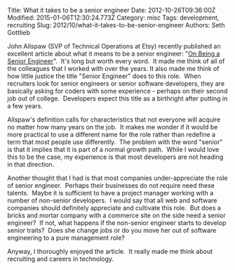 Title: What it takes to be a senior engineer
Date: 2012-10-26T09:36:00Z
Modified: 2015-01-06T12:30:24.773Z
Category: misc
Tags: development, recruiting
Slug: 2012/10/what-it-takes-to-be-senior-engineer
Authors: Seth Gottlieb

John Allspaw (SVP of Technical Operations at Etsy) recently published an excellent article about what it means to be a senior engineer: "[On Being a Senior Engineer](http://www.kitchensoap.com/2012/10/25/on-being-a-senior-engineer/ "On Being a Senior Engineer")". &nbsp;It's long but worth every word. &nbsp;It made me think of all of the colleagues that I worked with over the years. It also made me think of how little justice the title "Senior Engineer" does to this role. &nbsp;When recruiters look for senior engineers or senior software developers, they are basically asking for coders with some experience - perhaps on their second job out of college. &nbsp;Developers expect this title as a birthright after putting in a few years.  
  
Allspaw's definition calls for characteristics that not everyone will acquire no matter how many years on the job. &nbsp;It makes me wonder if it would be more practical to use a different name for the role rather than redefine a term that most people use differently. &nbsp;The problem with the word "senior" is that it implies that it is part of a normal growth path. &nbsp;While I would love this to be the case, my experience is that most developers are not heading in that direction.  
  
Another thought that I had is that most companies under-appreciate the role of senior engineer. &nbsp;Perhaps their businesses do not require need these talents. &nbsp;Maybe it is sufficient to have a project manager working with a number of non-senior developers. &nbsp;I would say that all web and software companies should definitely appreciate and cultivate this role. &nbsp;But does a bricks and mortar company with a commerce site on the side need a senior engineer? &nbsp;If not, what happens if the non-senior engineer starts to develop senior traits? &nbsp;Does she change jobs or do you move her out of software engineering to a pure management role?  
  
Anyway, I thoroughly enjoyed the article. &nbsp;It really made me think about recruiting and careers in technology.
